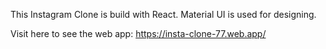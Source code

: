 This Instagram Clone is build with React.
Material UI is used for designing.

Visit here to see the web app: https://insta-clone-77.web.app/